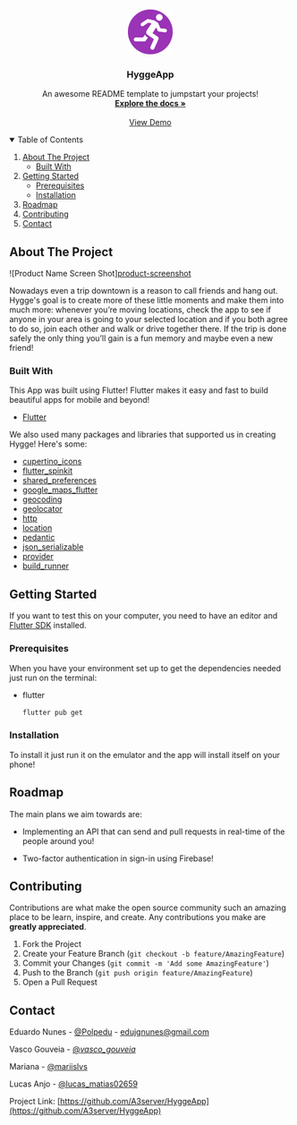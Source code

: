 <!--
*** Thanks for checking out the Best-README-Template. If you have a suggestion
*** that would make this better, please fork the repo and create a pull request
*** or simply open an issue with the tag "enhancement".
*** Thanks again! Now go create something AMAZING! :D
-->

<!-- PROJECT SHIELDS -->
<!--
*** I'm using markdown "reference style" links for readability.
*** Reference links are enclosed in brackets [ ] instead of parentheses ( ).
*** See the bottom of this document for the declaration of the reference variables
*** for contributors-url, forks-url, etc. This is an optional, concise syntax you may use.
*** https://www.markdownguide.org/basic-syntax/#reference-style-links
-->

<!-- PROJECT LOGO -->
<br />
<p align="center">
  <a href="https://github.com/A3server/HyggeApp">
    <img src="static/hygge.png" alt="Logo" width="80" height="80">
  </a>

  <h3 align="center">HyggeApp</h3>

  <p align="center">
    An awesome README template to jumpstart your projects!
    <br />
    <a href="https://github.com/A3server/HyggeApp"><strong>Explore the docs »</strong></a>
    <br />
    <br />
    <a href="https://github.com/A3server/HyggeApp">View Demo</a>
  </p>
</p>

<!-- TABLE OF CONTENTS -->
<details open="open">
  <summary>Table of Contents</summary>
  <ol>
    <li>
      <a href="#about-the-project">About The Project</a>
      <ul>
        <li><a href="#built-with">Built With</a></li>
      </ul>
    </li>
    <li>
      <a href="#getting-started">Getting Started</a>
      <ul>
        <li><a href="#prerequisites">Prerequisites</a></li>
        <li><a href="#installation">Installation</a></li>
      </ul>
    </li>
    <li><a href="#roadmap">Roadmap</a></li>
    <li><a href="#contributing">Contributing</a></li>
    <li><a href="#contact">Contact</a></li>
  </ol>
</details>

<!-- ABOUT THE PROJECT -->

## About The Project

![Product Name Screen Shot][product-screenshot](http://prntscr.com/11l7mzy)

Nowadays even a trip downtown is a reason to call friends and hang out.
Hygge's goal is to create more of these little moments and make them into much more: whenever you’re moving locations, check the app to see if anyone in your area is going to your selected location and if you both agree to do so, join each other and walk or drive together there.
If the trip is done safely the only thing you’ll gain is a fun memory and maybe even a new friend!

### Built With

This App was built using Flutter! Flutter makes it easy and fast to build beautiful apps for mobile and beyond!

- [Flutter](https://flutter.dev/)

We also used many packages and libraries that supported us in creating Hygge!
Here's some:

- [cupertino_icons](https://pub.dev/packages/cupertino_icons)
- [flutter_spinkit](https://pub.dev/packages/flutter_spinkit)
- [shared_preferences](https://pub.dev/packages/shared_preferences)
- [google_maps_flutter](https://pub.dev/packages/google_maps_flutter)
- [geocoding](https://pub.dev/packages/geocoding)
- [geolocator](https://pub.dev/packages/geolocator)
- [http](https://pub.dev/packages/http)
- [location](https://pub.dev/packages/location)
- [pedantic](https://pub.dev/packages/pedantic)
- [json_serializable](https://pub.dev/packages/json_serializable)
- [provider](https://pub.dev/packages/provider)
- [build_runner](https://pub.dev/packages/build_runner)

<!-- GETTING STARTED -->

## Getting Started

If you want to test this on your computer, you need to have an editor and [Flutter SDK](https://flutter.dev/docs/get-started/install/) installed.

### Prerequisites

When you have your environment set up to get the dependencies needed just run on the terminal:

- flutter
  ```sh
  flutter pub get
  ```

### Installation

To install it just run it on the emulator and the app will install itself on your phone!

<!-- ROADMAP -->

## Roadmap

The main plans we aim towards are:

- Implementing an API that can send and pull requests in real-time of the people around you!

- Two-factor authentication in sign-in using Firebase!

<!-- CONTRIBUTING -->

## Contributing

Contributions are what make the open source community such an amazing place to be learn, inspire, and create. Any contributions you make are **greatly appreciated**.

1. Fork the Project
2. Create your Feature Branch (`git checkout -b feature/AmazingFeature`)
3. Commit your Changes (`git commit -m 'Add some AmazingFeature'`)
4. Push to the Branch (`git push origin feature/AmazingFeature`)
5. Open a Pull Request

<!-- CONTACT -->

## Contact

Eduardo Nunes - [@Polpedu](https://twitter.com/PolpEdu) - edujgnunes@gmail.com

Vasco Gouveia - [@_vasco_gouveia_](https://twitter.com/_vasco_gouveia_)

Mariana - [@mariislvs](https://www.instagram.com/mariislvs/)

Lucas Anjo - [@lucas_matias02659](https://www.instagram.com/lucas_matias02659/)

Project Link: [https://github.com/A3server/HyggeApp](https://github.com/A3server/HyggeApp)

<!-- MARKDOWN LINKS & IMAGES -->
<!-- https://www.markdownguide.org/basic-syntax/#reference-style-links -->
